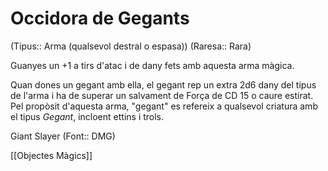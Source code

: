 # Occidora de Gegants

(Tipus:: Arma (qualsevol destral o espasa)) (Raresa:: Rara)

Guanyes un +1 a tirs d'atac i de dany fets amb aquesta arma màgica.

Quan dones un gegant amb ella, el gegant rep un extra 2d6 dany del tipus de l'arma i ha de superar un salvament de Força de CD 15 o caure estirat. Pel propòsit d'aquesta arma, "gegant" es refereix a qualsevol criatura amb el tipus *Gegant*, incloent ettins i trols.

Giant Slayer (Font:: DMG)

[[Objectes Màgics]]
